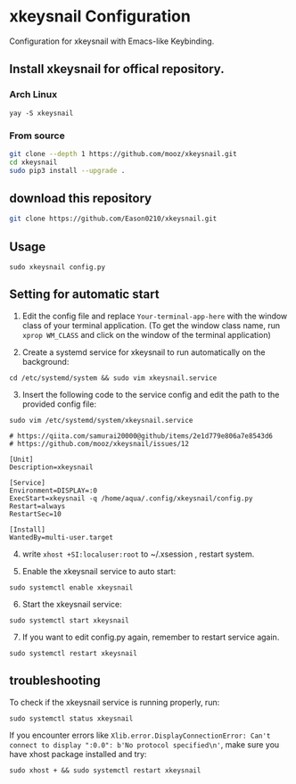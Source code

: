 # xkeysnail Configuration
Configuration for xkeysnail with Emacs-like Keybinding.

## Install xkeysnail for offical repository.
### Arch Linux
```
yay -S xkeysnail
```
### From source
```bash
git clone --depth 1 https://github.com/mooz/xkeysnail.git
cd xkeysnail
sudo pip3 install --upgrade .
```
## download this repository

```bash
git clone https://github.com/Eason0210/xkeysnail.git
```

## Usage
```
sudo xkeysnail config.py
```
## Setting for automatic start
1. Edit the config file and replace `Your-terminal-app-here` with the window class of your terminal application.
(To get the window class name, run `xprop WM_CLASS` and click on the window of the terminal application)

2. Create a systemd service for xkeysnail to run automatically on the background:

```
cd /etc/systemd/system && sudo vim xkeysnail.service
```
3. Insert the following code to the service config and edit the path to the provided config file:
```
sudo vim /etc/systemd/system/xkeysnail.service
```

```
# https://qiita.com/samurai20000@github/items/2e1d779e806a7e8543d6
# https://github.com/mooz/xkeysnail/issues/12

[Unit]
Description=xkeysnail

[Service]
Environment=DISPLAY=:0
ExecStart=xkeysnail -q /home/aqua/.config/xkeysnail/config.py
Restart=always
RestartSec=10

[Install]
WantedBy=multi-user.target
```
4. write `xhost +SI:localuser:root` to ~/.xsession , restart system.

5. Enable the xkeysnail service to auto start:
```
sudo systemctl enable xkeysnail
```
6. Start the xkeysnail service:
```
sudo systemctl start xkeysnail
```
7. If you want to edit config.py again, remember to restart service again.
```
sudo systemctl restart xkeysnail
```
## troubleshooting
To check if the xkeysnail service is running properly, run:
```
sudo systemctl status xkeysnail
```
If you encounter errors like `Xlib.error.DisplayConnectionError: Can't connect to display ":0.0": b'No protocol specified\n'`, make sure you have xhost package installed and try:
```
sudo xhost + && sudo systemctl restart xkeysnail
```
